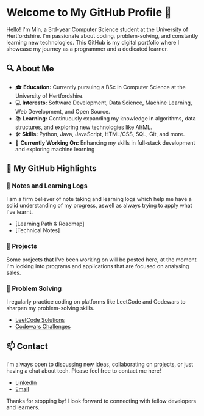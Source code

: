 # Welcome to My GitHub Profile 👋

Hello! I'm Min, a 3rd-year Computer Science student at the University of Hertfordshire. I'm passionate about coding, problem-solving, and constantly learning new technologies. This GitHub is my digital portfolio where I showcase my journey as a programmer and a dedicated learner.

## 🔍 About Me
- 🎓 **Education:** Currently pursuing a BSc in Computer Science at the University of Hertfordshire.
- 💻 **Interests:** Software Development, Data Science, Machine Learning, Web Development, and Open Source.
- 📚 **Learning:** Continuously expanding my knowledge in algorithms, data structures, and exploring new technologies like AI/ML.
- 🛠️ **Skills:** Python, Java, JavaScript, HTML/CSS, SQL, Git, and more.
- 🌱 **Currently Working On:** Enhancing my skills in full-stack development and exploring machine learning

## 📂 My GitHub Highlights

### 📝 Notes and Learning Logs
I am a firm believer of note taking and learning logs which help me have a solid understanding of my progress, aswell as always trying to apply what I've learnt.

- [Learning Path & Roadmap]
- [Technical Notes]

### 🚀 Projects
Some projects that I've been working on will be posted here, at the moment I'm looking into programs and applications that are focused on analysing sales.

### 🧠 Problem Solving
I regularly practice coding on platforms like LeetCode and Codewars to sharpen my problem-solving skills.

- [LeetCode Solutions](https://github.com/yourusername/leetcode-solutions)
- [Codewars Challenges](https://github.com/yourusername/codewars-challenges)


## 📫 Contact
I'm always open to discussing new ideas, collaborating on projects, or just having a chat about tech. Please feel free to contact me here!

- [LinkedIn](https://www.linkedin.com/in/min-thu-564835324/)
- [Email](mailto:john_minthu@outlook.com)

Thanks for stopping by! I look forward to connecting with fellow developers and learners.
